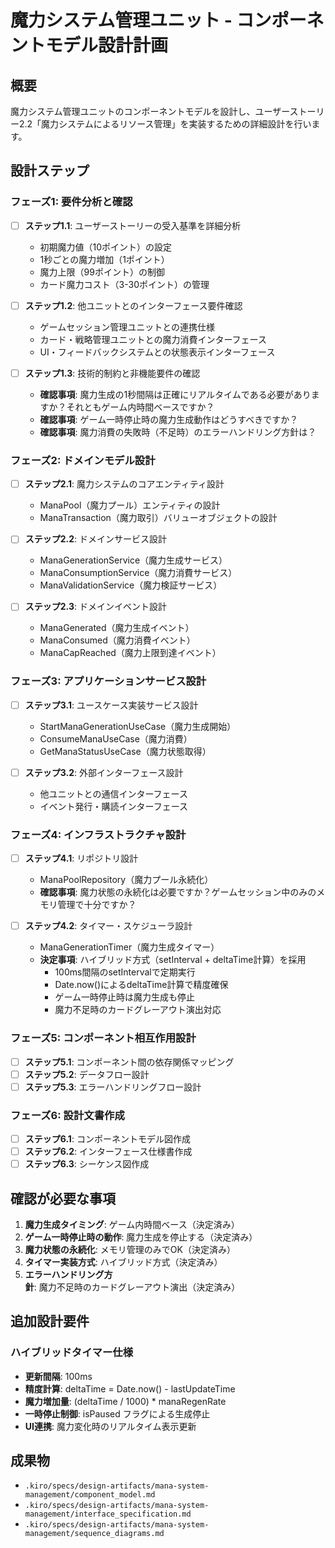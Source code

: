 # 魔力システム管理ユニット - コンポーネントモデル設計計画

## 概要
魔力システム管理ユニットのコンポーネントモデルを設計し、ユーザーストーリー2.2「魔力システムによるリソース管理」を実装するための詳細設計を行います。

## 設計ステップ

### フェーズ1: 要件分析と確認
- [ ] **ステップ1.1**: ユーザーストーリーの受入基準を詳細分析
  - 初期魔力値（10ポイント）の設定
  - 1秒ごとの魔力増加（1ポイント）
  - 魔力上限（99ポイント）の制御
  - カード魔力コスト（3-30ポイント）の管理

- [ ] **ステップ1.2**: 他ユニットとのインターフェース要件確認
  - ゲームセッション管理ユニットとの連携仕様
  - カード・戦略管理ユニットとの魔力消費インターフェース
  - UI・フィードバックシステムとの状態表示インターフェース

- [ ] **ステップ1.3**: 技術的制約と非機能要件の確認
  - **確認事項**: 魔力生成の1秒間隔は正確にリアルタイムである必要がありますか？それともゲーム内時間ベースですか？
  - **確認事項**: ゲーム一時停止時の魔力生成動作はどうすべきですか？
  - **確認事項**: 魔力消費の失敗時（不足時）のエラーハンドリング方針は？

### フェーズ2: ドメインモデル設計
- [ ] **ステップ2.1**: 魔力システムのコアエンティティ設計
  - ManaPool（魔力プール）エンティティの設計
  - ManaTransaction（魔力取引）バリューオブジェクトの設計

- [ ] **ステップ2.2**: ドメインサービス設計
  - ManaGenerationService（魔力生成サービス）
  - ManaConsumptionService（魔力消費サービス）
  - ManaValidationService（魔力検証サービス）

- [ ] **ステップ2.3**: ドメインイベント設計
  - ManaGenerated（魔力生成イベント）
  - ManaConsumed（魔力消費イベント）
  - ManaCapReached（魔力上限到達イベント）

### フェーズ3: アプリケーションサービス設計
- [ ] **ステップ3.1**: ユースケース実装サービス設計
  - StartManaGenerationUseCase（魔力生成開始）
  - ConsumeManaUseCase（魔力消費）
  - GetManaStatusUseCase（魔力状態取得）

- [ ] **ステップ3.2**: 外部インターフェース設計
  - 他ユニットとの通信インターフェース
  - イベント発行・購読インターフェース

### フェーズ4: インフラストラクチャ設計
- [ ] **ステップ4.1**: リポジトリ設計
  - ManaPoolRepository（魔力プール永続化）
  - **確認事項**: 魔力状態の永続化は必要ですか？ゲームセッション中のみのメモリ管理で十分ですか？

- [ ] **ステップ4.2**: タイマー・スケジューラ設計
  - ManaGenerationTimer（魔力生成タイマー）
  - **決定事項**: ハイブリッド方式（setInterval + deltaTime計算）を採用
    - 100ms間隔のsetIntervalで定期実行
    - Date.now()によるdeltaTime計算で精度確保
    - ゲーム一時停止時は魔力生成も停止
    - 魔力不足時のカードグレーアウト演出対応

### フェーズ5: コンポーネント相互作用設計
- [ ] **ステップ5.1**: コンポーネント間の依存関係マッピング
- [ ] **ステップ5.2**: データフロー設計
- [ ] **ステップ5.3**: エラーハンドリングフロー設計

### フェーズ6: 設計文書作成
- [ ] **ステップ6.1**: コンポーネントモデル図作成
- [ ] **ステップ6.2**: インターフェース仕様書作成
- [ ] **ステップ6.3**: シーケンス図作成

## 確認が必要な事項

1. **魔力生成タイミング**: ゲーム内時間ベース（決定済み）
2. **ゲーム一時停止時の動作**: 魔力生成を停止する（決定済み）
3. **魔力状態の永続化**: メモリ管理のみでOK（決定済み）
4. **タイマー実装方式**: ハイブリッド方式（決定済み）
5. **エラーハンドリング方針**: 魔力不足時のカードグレーアウト演出（決定済み）

## 追加設計要件

### ハイブリッドタイマー仕様
- **更新間隔**: 100ms
- **精度計算**: deltaTime = Date.now() - lastUpdateTime
- **魔力増加量**: (deltaTime / 1000) * manaRegenRate
- **一時停止制御**: isPaused フラグによる生成停止
- **UI連携**: 魔力変化時のリアルタイム表示更新

## 成果物
- `.kiro/specs/design-artifacts/mana-system-management/component_model.md`
- `.kiro/specs/design-artifacts/mana-system-management/interface_specification.md`
- `.kiro/specs/design-artifacts/mana-system-management/sequence_diagrams.md`